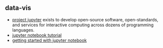 ## data-vis

- [project jupyter](https://jupyter.org/) exists to develop open-source software, open-standards, and services for interactive computing across dozens of programming languages.
- [jupyter notebook tutorial](https://www.datacamp.com/community/tutorials/tutorial-jupyter-notebook?utm_source=adwords_ppc&utm_campaignid=898687156&utm_adgroupid=48947256715&utm_device=c&utm_keyword=&utm_matchtype=b&utm_network=g&utm_adpostion=1t1&utm_creative=255798340456&utm_targetid=aud-517318241987:dsa-473406581035&utm_loc_interest_ms=&utm_loc_physical_ms=9046884&gclid=CjwKCAjwiN_mBRBBEiwA9N-e_g8xfLEi3Vb3a9lE3Sv2ESBJJHpcIvKVWVv1UHP_F55cGzrxjqpbRhoCSmkQAvD_BwE)
- [getting started with jupyter notebook](https://medium.com/codingthesmartway-com-blog/getting-started-with-jupyter-notebook-for-python-4e7082bd5d46)
